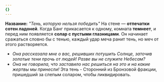 ```yaml
---
{}
---
```

**Название:** _"Тень, которую нельзя победить"_
На стене — **отпечатки сотен ладоней**. Когда Банг прикасается к одному, комната **темнеет**, и перед ним появляется **солар с пустыми глазницами**. Он начинает сражаться словно бы с тенью, каждый удар меча ранит тень, но меч от этого  растворяется.
- *Она рассказала мне о вас, решивших потушить Солнце, заточив золотые тени прочь от людей! Разве вы не служите Небесам?*
- *Она не говорила, что заставило нас решиться на это и на какие жертвы мы принесли!*
Эта тень - Сторонний из Бронзовой фракции, пришедший за слепым соларом, чтобы ликвидировать.